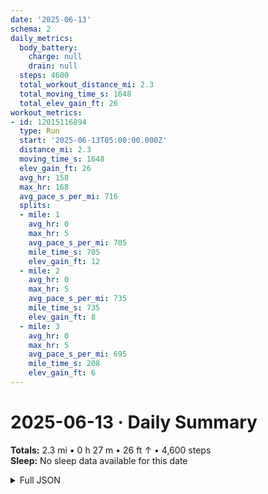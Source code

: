 ```yaml
---
date: '2025-06-13'
schema: 2
daily_metrics:
  body_battery:
    charge: null
    drain: null
  steps: 4600
  total_workout_distance_mi: 2.3
  total_moving_time_s: 1648
  total_elev_gain_ft: 26
workout_metrics:
- id: 12015116894
  type: Run
  start: '2025-06-13T05:00:00.000Z'
  distance_mi: 2.3
  moving_time_s: 1648
  elev_gain_ft: 26
  avg_hr: 158
  max_hr: 168
  avg_pace_s_per_mi: 716
  splits:
  - mile: 1
    avg_hr: 0
    max_hr: 5
    avg_pace_s_per_mi: 705
    mile_time_s: 705
    elev_gain_ft: 12
  - mile: 2
    avg_hr: 0
    max_hr: 5
    avg_pace_s_per_mi: 735
    mile_time_s: 735
    elev_gain_ft: 8
  - mile: 3
    avg_hr: 0
    max_hr: 5
    avg_pace_s_per_mi: 695
    mile_time_s: 208
    elev_gain_ft: 6
---
```

# 2025-06-13 · Daily Summary
**Totals:** 2.3 mi • 0 h 27 m • 26 ft ↑ • 4,600 steps  
**Sleep:** No sleep data available for this date

<details>
<summary>Full JSON</summary>

```json
{
  "date": "2025-06-13",
  "schema": 2,
  "daily_metrics": {
    "body_battery": {
      "charge": null,
      "drain": null
    },
    "steps": 4600,
    "total_workout_distance_mi": 2.3,
    "total_moving_time_s": 1648,
    "total_elev_gain_ft": 26
  },
  "workout_metrics": [
    {
      "id": 12015116894,
      "type": "Run",
      "start": "2025-06-13T05:00:00.000Z",
      "distance_mi": 2.3,
      "moving_time_s": 1648,
      "elev_gain_ft": 26,
      "avg_hr": 158,
      "max_hr": 168,
      "avg_pace_s_per_mi": 716,
      "splits": [
        {
          "mile": 1,
          "avg_hr": 0,
          "max_hr": 5,
          "avg_pace_s_per_mi": 705,
          "mile_time_s": 705,
          "elev_gain_ft": 12
        },
        {
          "mile": 2,
          "avg_hr": 0,
          "max_hr": 5,
          "avg_pace_s_per_mi": 735,
          "mile_time_s": 735,
          "elev_gain_ft": 8
        },
        {
          "mile": 3,
          "avg_hr": 0,
          "max_hr": 5,
          "avg_pace_s_per_mi": 695,
          "mile_time_s": 208,
          "elev_gain_ft": 6
        }
      ]
    }
  ]
}
```
</details>
